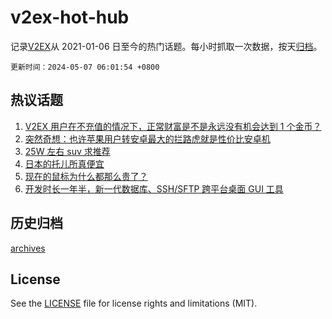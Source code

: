 # v2ex-hot-hub

 记录[V2EX](https://www.v2ex.com/)从 2021-01-06 日至今的热门话题。每小时抓取一次数据，按天[归档](archives)。

`更新时间：2024-05-07 06:01:54 +0800`

## 热议话题

1. [V2EX 用户在不充值的情况下，正常财富是不是永远没有机会达到 1 个金币？](https://www.v2ex.com/t/1037931)
1. [突然奇想：也许苹果用户转安卓最大的拦路虎就是性价比安卓机](https://www.v2ex.com/t/1037930)
1. [25W 左右 suv 求推荐](https://www.v2ex.com/t/1037965)
1. [日本的托儿所真便宜](https://www.v2ex.com/t/1037912)
1. [现在的鼠标为什么都那么贵了？](https://www.v2ex.com/t/1037988)
1. [开发时长一年半，新一代数据库、SSH/SFTP 跨平台桌面 GUI 工具](https://www.v2ex.com/t/1037926)

## 历史归档

[archives](archives)

## License

See the [LICENSE](LICENSE) file for license rights and limitations (MIT).
